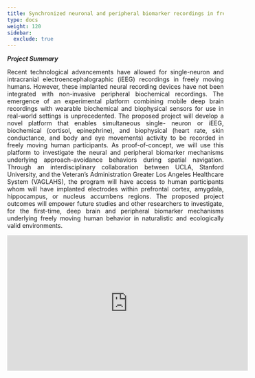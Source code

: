 ```yaml
---
title: Synchronized neuronal and peripheral biomarker recordings in freely moving humans
type: docs
weight: 120
sidebar:
  exclude: true
---
```


**_Project Summary_**
<div style="text-align: justify">
Recent technological advancements have allowed for single-neuron and intracranial electroencephalographic (iEEG) recordings in freely moving humans. However, these implanted neural recording devices have not been integrated with non-invasive peripheral biochemical recordings. The emergence of an experimental platform combining mobile deep brain recordings with wearable biochemical and biophysical sensors for use in real-world settings is unprecedented. The proposed project will develop a novel platform that enables simultaneous single- neuron or iEEG, biochemical (cortisol, epinephrine), and biophysical (heart rate, skin conductance, and body and eye movements) activity to be recorded in freely moving human participants. As proof-of-concept, we will use this platform to investigate the neural and peripheral biomarker mechanisms underlying approach-avoidance behaviors during spatial navigation. Through an interdisciplinary collaboration between UCLA, Stanford University, and the Veteran’s Administration Greater Los Angeles Healthcare System (VAGLAHS), the program will have access to human participants whom will have implanted electrodes within prefrontal cortex, amygdala, hippocampus, or nucleus accumbens regions. The proposed project outcomes will empower future studies and other researchers to investigate, for the first-time, deep brain and peripheral biomarker mechanisms underlying freely moving human behavior in naturalistic and ecologically valid environments.
</div>


<p align="center"><iframe width="560" height="315" src="https://www.youtube.com/embed/mk94g6Q3Wfc" frameborder="0" allow="accelerometer; autoplay; clipboard-write; encrypted-media; gyroscope; picture-in-picture" allowfullscreen></iframe></p>

<!-- #### People

{{< people "team-r61_01" >}}

#### Alumni -->